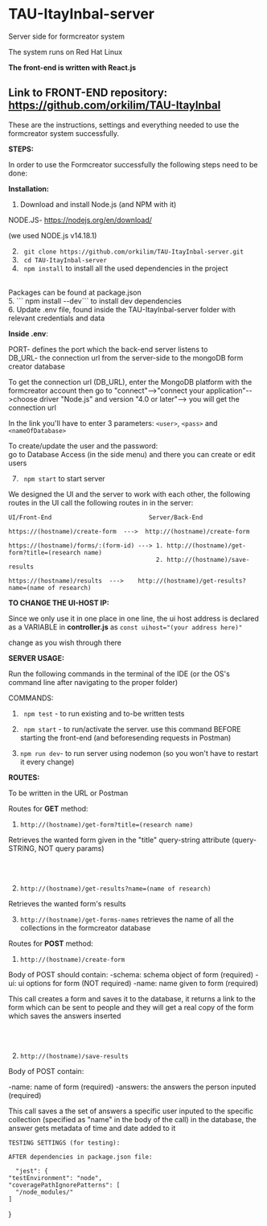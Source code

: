 # TAU-ItayInbal-server
Server side for formcreator system

The system runs on Red Hat Linux

__The front-end is written with React.js__

## Link to FRONT-END repository: https://github.com/orkilim/TAU-ItayInbal

These are the instructions, settings and everything needed to use the formcreator system successfully.

__STEPS:__

In order to use the Formcreator successfully the following steps need to be done:

__Installation:__

1. Download and install Node.js (and NPM with it)

NODE.JS- https://nodejs.org/en/download/

(we used NODE.js v14.18.1)
  
2. ``` git clone https://github.com/orkilim/TAU-ItayInbal-server.git```
3. ``` cd TAU-ItayInbal-server``` <br/>
4. ``` npm install``` to install all the used dependencies in the project <br/>
<br/>
Packages can be found at package.json
<br/>
5. ``` npm install --dev``` to install dev dependencies <br/>
6. Update .env file, found inside the TAU-ItayInbal-server folder with relevant credentials and data <br/>

__Inside .env__:
  
  PORT- defines the port which the back-end server listens to <br/>
  DB_URL- the connection url from the server-side to the mongoDB form creator database
  
  To get the connection url (DB_URL), enter the MongoDB platform with the formcreator account
  then go to "connect"-->"connect your application"-->choose driver "Node.js" and version "4.0 or later"--> you will get the connection url<br/>

  In the link you'll have to enter 3 parameters: ```<user>```, ```<pass>``` and ```<nameOfDatabase>```<br/>
  
  To create/update the user and the password:<br/>
  go to Database Access (in the side menu) and there you can create or edit users<br/>

7. ``` npm start``` to start server <br/>

 
 We designed the UI and the server to work with each other, the following routes in the UI call the following routes in in the server:
```
UI/Front-End                           Server/Back-End                          

https://(hostname)/create-form  --->  http://(hostname)/create-form

https://(hostname)/forms/:(form-id) ---> 1. http://(hostname)/get-form?title=(research name)
                                         2. http://(hostname)/save-results
                                         
https://(hostname)/results  --->    http://(hostname)/get-results?name=(name of research)
```

 __TO CHANGE THE UI-HOST IP:__
 
 Since we only use it in one place in one line, the ui host address is declared as a VARIABLE in __controller.js__ as ```const uihost="(your address here)"```<br/>
 
 change as you wish through there
 
 
 __SERVER USAGE:__
 
 Run the following commands in the terminal of the IDE (or the OS's command line after navigating to the proper folder)
 
 COMMANDS:
 
1. ``` npm test``` - to run existing and to-be written tests
 
2. ``` npm start``` - to run/activate the server. use this command BEFORE starting the front-end (and beforesending requests in Postman)

3. ```npm run dev```- to run server using nodemon (so you won't have to restart it every change)



__ROUTES:__
    
   To be written in the URL or Postman
    
  Routes for __GET__ method:
  
  1. ```http://(hostname)/get-form?title=(research name)```
  
  Retrieves the wanted form given in the "title" query-string attribute (query-STRING, NOT query params)
  
  <br/>
  <br/>
  
  2. ```http://(hostname)/get-results?name=(name of research)```
  
  Retrieves the wanted form's results
  <br/>

3. ```http://(hostname)/get-forms-names```
    retrieves the name of all the collections in the formcreator database

  Routes for __POST__ method:
  
  1. ```http://(hostname)/create-form```
  
  Body of POST should contain:
  -schema: schema object of form (required)
  -ui: ui options for form (NOT required)
  -name: name given to form (required)
  
  
  This call creates a form and saves it to the database, it returns a link to the form which can be sent to people and they will get a real copy of the form which saves the answers inserted
  
  
  <br/>
  <br/>
  
  2. ```http://(hostname)/save-results```
  
  Body of POST contain:
  
  -name: name of form (required)
  -answers: the answers the person inputed (required)
  
  This call saves a the set of answers a specific user inputed to the specific collection (specified as "name" in the body of the call) in the database, the answer gets metadata of time and date added to it
  
 

    TESTING SETTINGS (for testing):
    
    AFTER dependencies in package.json file:
      
      "jest": {
    "testEnvironment": "node",
    "coveragePathIgnorePatterns": [
      "/node_modules/"
    ]
  }
  
  
 
